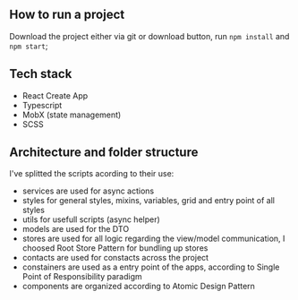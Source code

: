 
## How to run a project
Download the project either via git or download button, run `npm install` and `npm start`;

## Tech stack
- React Create App
- Typescript
- MobX (state management)
- SCSS

## Architecture and folder structure
I've splitted the scripts acording to their use:
- services are used for async actions
- styles for general styles, mixins, variables, grid and entry point of all styles
- utils for usefull scripts (async helper)
- models are used for the DTO
- stores are used for all logic regarding the view/model communication, I choosed Root Store Pattern for bundling up stores
- contacts are used for constacts across the project
- constainers are used as a entry point of the apps, according to Single Point of Responsibility paradigm
- components are organized according to Atomic Design Pattern

